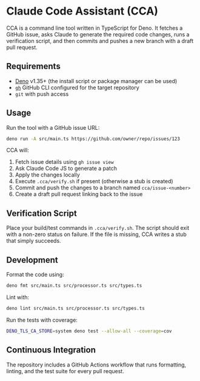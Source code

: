 # Claude Code Assistant (CCA)

CCA is a command line tool written in TypeScript for Deno. It fetches a GitHub
issue, asks Claude to generate the required code changes, runs a verification
script, and then commits and pushes a new branch with a draft pull request.

## Requirements

- [Deno](https://deno.land/) v1.35+ (the install script or package manager can
  be used)
- [`gh`](https://cli.github.com/) GitHub CLI configured for the target
  repository
- `git` with push access

## Usage

Run the tool with a GitHub issue URL:

```bash
deno run -A src/main.ts https://github.com/owner/repo/issues/123
```

CCA will:

1. Fetch issue details using `gh issue view`
2. Ask Claude Code JS to generate a patch
3. Apply the changes locally
4. Execute `.cca/verify.sh` if present (otherwise a stub is created)
5. Commit and push the changes to a branch named `cca/issue-<number>`
6. Create a draft pull request linking back to the issue

## Verification Script

Place your build/test commands in `.cca/verify.sh`. The script should exit with
a non-zero status on failure. If the file is missing, CCA writes a stub that
simply succeeds.

## Development

Format the code using:

```bash
deno fmt src/main.ts src/processor.ts src/types.ts
```

Lint with:

```bash
deno lint src/main.ts src/processor.ts src/types.ts
```

Run the tests with coverage:

```bash
DENO_TLS_CA_STORE=system deno test --allow-all --coverage=cov
```

## Continuous Integration

The repository includes a GitHub Actions workflow that runs formatting, linting,
and the test suite for every pull request.
